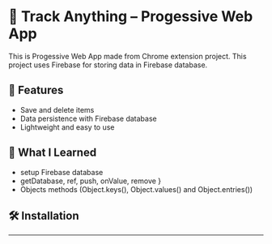 # 📌 Track Anything – Progessive Web App

This is Progessive Web App made from Chrome extension project.
This project uses Firebase for storing data in Firebase database.

## 🚀 Features
- Save and delete items  
- Data persistence with Firebase database
- Lightweight and easy to use  

## 🎯 What I Learned
- setup Firebase database
-  getDatabase, ref, push, onValue, remove }
- Objects methods (Object.keys(), Object.values() and Object.entries())

## 🛠️ Installation

---
